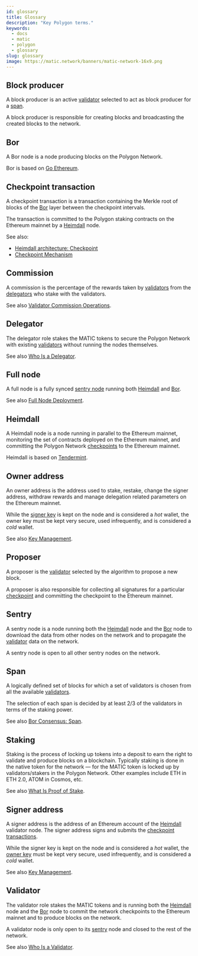 ```yaml
---
id: glossary
title: Glossary
description: "Key Polygon terms."
keywords:
  - docs
  - matic
  - polygon
  - glossary
slug: glossary
image: https://matic.network/banners/matic-network-16x9.png
---
```


## Block producer

A block producer is an active [validator](#validator) selected to act as block producer for a [span](#span).

A block producer is responsible for creating blocks and broadcasting the created blocks to the network.

## Bor

A Bor node is a node producing blocks on the Polygon Network.

Bor is based on [Go Ethereum](https://geth.ethereum.org/).

## Checkpoint transaction

A checkpoint transaction is a transaction containing the Merkle root of blocks of the [Bor](#bor) layer between the checkpoint intervals.

The transaction is committed to the Polygon staking contracts on the Ethereum mainnet by a [Heimdall](#heimdall) node.

See also:

* [Heimdall architecture: Checkpoint](../pos/heimdall/checkpoint)
* [Checkpoint Mechanism](validator/core-components/checkpoint-mechanism)

## Commission

A commission is the percentage of the rewards taken by [validators](#validator) from the [delegators](#delegator) who stake with the validators.

See also [Validator Commission Operations](/docs/maintain/validate/validator-commission-operations).

## Delegator

The delegator role stakes the MATIC tokens to secure the Polygon Network with existing [validators](#validator) without running the nodes themselves.

See also [Who Is a Delegator](polygon-basics/who-is-delegator).

## Full node

A full node is a fully synced [sentry node](#sentry) running both [Heimdall](#heimdall) and [Bor](#bor).

See also [Full Node Deployment](../operate/full-node-deployment).

## Heimdall

A Heimdall node is a node running in parallel to the Ethereum mainnet, monitoring the set of contracts deployed on the Ethereum mainnet, and committing the Polygon Network [checkpoints](#checkpoint-transaction) to the Ethereum mainnet.

Heimdall is based on [Tendermint](https://tendermint.com/).

## Owner address

An owner address is the address used to stake, restake, change the signer address, withdraw rewards and manage delegation related parameters on the Ethereum mainnet.

While the [signer key](#signer-address) is kept on the node and is considered a *hot* wallet, the owner key must be kept very secure, used infrequently, and is considered a *cold* wallet.

See also [Key Management](validator/core-components/key-management).

## Proposer

A proposer is the [validator](#validator) selected by the algorithm to propose a new block.

A proposer is also responsible for collecting all signatures for a particular [checkpoint](#checkpoint-transaction) and committing the checkpoint to the Ethereum mainnet.

## Sentry

A sentry node is a node running both the [Heimdall](#heimdall) node and the [Bor](#bor) node to download the data from other nodes on the network and to propagate the [validator](#validator) data on the network.

A sentry node is open to all other sentry nodes on the network.

## Span

A logically defined set of blocks for which a set of validators is chosen from all the available [validators](#validator).

The selection of each span is decided by at least 2/3 of the validators in terms of the staking power.

See also [Bor Consensus: Span](../pos/bor/consensus/#span).

## Staking

Staking is the process of locking up tokens into a deposit to earn the right to validate and produce blocks on a blockchain. Typically staking is done in the native token for the network — for the MATIC token is locked up by validators/stakers in the Polygon Network. Other examples include ETH in ETH 2.0, ATOM in Cosmos, etc.

See also [What Is Proof of Stake](polygon-basics/what-is-proof-of-stake).

## Signer address

A signer address is the address of an Ethereum account of the [Heimdall](#heimdall) validator node. The signer address signs and submits the [checkpoint transactions](#checkpoint-transaction).

While the signer key is kept on the node and is considered a *hot* wallet, the [owner key](#owner-address) must be kept very secure, used infrequently, and is considered a *cold* wallet.

See also [Key Management](validator/core-components/key-management).

## Validator

The validator role stakes the MATIC tokens and is running both the [Heimdall](#heimdall) node and the [Bor](/docs/maintain/glossary#bor) node to commit the network checkpoints to the Ethereum mainnet and to produce blocks on the network.

A validator node is only open to its [sentry](#sentry) node and closed to the rest of the network.

See also [Who Is a Validator](polygon-basics/who-is-validator).
